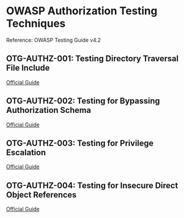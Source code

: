 # OWASP Authorization Testing Techniques  

Reference: OWASP Testing Guide v4.2  

## OTG-AUTHZ-001: Testing Directory Traversal File Include  
[Official Guide](https://owasp.org/www-project-web-security-testing-guide/latest/4-Web_Application_Security_Testing/05-Authorization_Testing/01-Testing_Directory_Traversal_File_Include)  

## OTG-AUTHZ-002: Testing for Bypassing Authorization Schema  
[Official Guide](https://owasp.org/www-project-web-security-testing-guide/latest/4-Web_Application_Security_Testing/05-Authorization_Testing/02-Testing_for_Bypassing_Authorization_Schema)  

## OTG-AUTHZ-003: Testing for Privilege Escalation  
[Official Guide](https://owasp.org/www-project-web-security-testing-guide/latest/4-Web_Application_Security_Testing/05-Authorization_Testing/03-Testing_for_Privilege_Escalation)  

## OTG-AUTHZ-004: Testing for Insecure Direct Object References  
[Official Guide](https://owasp.org/www-project-web-security-testing-guide/latest/4-Web_Application_Security_Testing/05-Authorization_Testing/04-Testing_for_Insecure_Direct_Object_References)